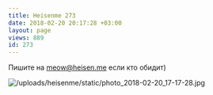 ```yaml
---
title: Heisenme 273
date: 2018-02-20 20:17:28 +03:00
layout: page
views: 889
id: 273
---
```


Пишите на meow@heisen.me если кто обидит)



![/uploads/heisenme/static/photo_2018-02-20_17-17-28.jpg](/uploads/heisenme/static/photo_2018-02-20_17-17-28.jpg)
